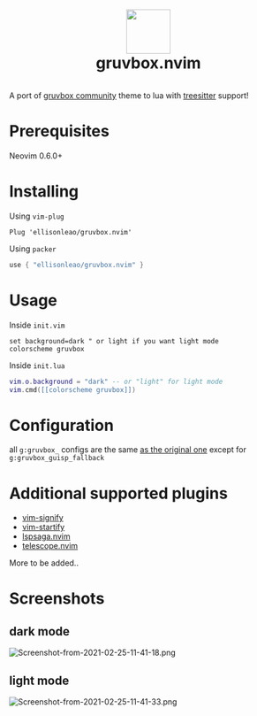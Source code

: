 <div align="center">
      <h1> <img src="https://i.postimg.cc/WpQzgxVh/plugin-Icon.png" width="80px"><br/>gruvbox.nvim</h1>
     </div>
<p align="center"> <a href="ellisonleao" target="_blank"><img alt="" src="https://img.shields.io/twitter/follow/ellisonleao?style=flat-square" style="vertical-align:center" /></a> </p>

A port of [gruvbox community](https://github.com/gruvbox-community/gruvbox) theme to lua with [treesitter](https://github.com/nvim-treesitter/nvim-treesitter) support!

# Prerequisites

Neovim 0.6.0+

# Installing

Using `vim-plug`

```vim
Plug 'ellisonleao/gruvbox.nvim'
```

Using `packer`

```lua
use { "ellisonleao/gruvbox.nvim" }
```

# Usage

Inside `init.vim`

```vim
set background=dark " or light if you want light mode
colorscheme gruvbox
```

Inside `init.lua`

```lua
vim.o.background = "dark" -- or "light" for light mode
vim.cmd([[colorscheme gruvbox]])
```

# Configuration

all `g:gruvbox_` configs are the same [as the original one](https://github.com/morhetz/gruvbox/wiki/Configuration) except for `g:gruvbox_guisp_fallback`

# Additional supported plugins

- [vim-signify](https://github.com/mhinz/vim-signify)
- [vim-startify](https://github.com/mhinz/vim-startify)
- [lspsaga.nvim](https://github.com/glepnir/lspsaga.nvim)
- [telescope.nvim](https://github.com/nvim-telescope/telescope.nvim)

More to be added..

# Screenshots

## dark mode

![Screenshot-from-2021-02-25-11-41-18.png](https://i.postimg.cc/66fSHrV8/Screenshot-from-2021-02-25-11-41-18.png)

## light mode

![Screenshot-from-2021-02-25-11-41-33.png](https://i.postimg.cc/pXVS3mkq/Screenshot-from-2021-02-25-11-41-33.png)

